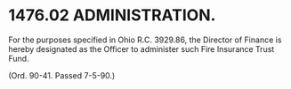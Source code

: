 1476.02 ADMINISTRATION.
=======================

For the purposes specified in Ohio R.C. 3929.86, the Director of Finance
is hereby designated as the Officer to administer such Fire Insurance
Trust Fund.

(Ord. 90-41. Passed 7-5-90.)
